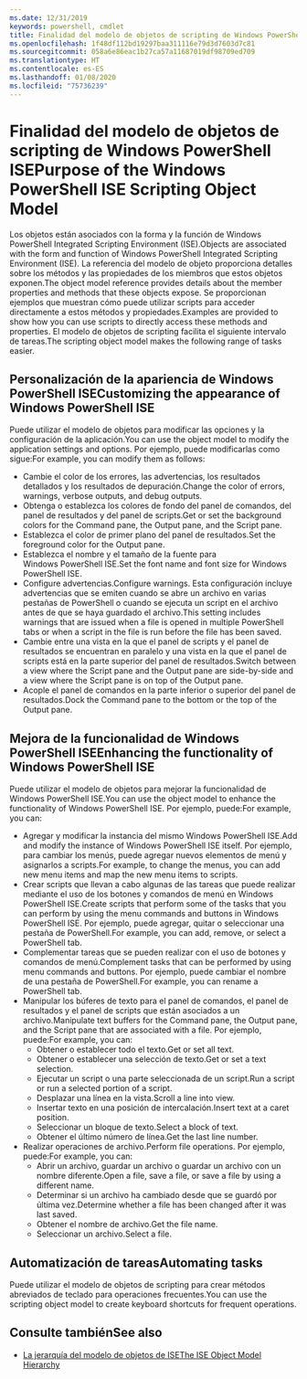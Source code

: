 ```yaml
---
ms.date: 12/31/2019
keywords: powershell, cmdlet
title: Finalidad del modelo de objetos de scripting de Windows PowerShell ISE
ms.openlocfilehash: 1f48df112bd19297baa311116e79d3d7603d7c81
ms.sourcegitcommit: 058a6e86eac1b27ca57a11687019df98709ed709
ms.translationtype: HT
ms.contentlocale: es-ES
ms.lasthandoff: 01/08/2020
ms.locfileid: "75736239"
---
```

# <a name="purpose-of-the-windows-powershell-ise-scripting-object-model"></a><span data-ttu-id="9b1db-103">Finalidad del modelo de objetos de scripting de Windows PowerShell ISE</span><span class="sxs-lookup"><span data-stu-id="9b1db-103">Purpose of the Windows PowerShell ISE Scripting Object Model</span></span>

<span data-ttu-id="9b1db-104">Los objetos están asociados con la forma y la función de Windows PowerShell Integrated Scripting Environment (ISE).</span><span class="sxs-lookup"><span data-stu-id="9b1db-104">Objects are associated with the form and function of Windows PowerShell Integrated Scripting Environment (ISE).</span></span> <span data-ttu-id="9b1db-105">La referencia del modelo de objeto proporciona detalles sobre los métodos y las propiedades de los miembros que estos objetos exponen.</span><span class="sxs-lookup"><span data-stu-id="9b1db-105">The object model reference provides details about the member properties and methods that these objects expose.</span></span> <span data-ttu-id="9b1db-106">Se proporcionan ejemplos que muestran cómo puede utilizar scripts para acceder directamente a estos métodos y propiedades.</span><span class="sxs-lookup"><span data-stu-id="9b1db-106">Examples are provided to show how you can use scripts to directly access these methods and properties.</span></span> <span data-ttu-id="9b1db-107">El modelo de objetos de scripting facilita el siguiente intervalo de tareas.</span><span class="sxs-lookup"><span data-stu-id="9b1db-107">The scripting object model makes the following range of tasks easier.</span></span>

## <a name="customizing-the-appearance-of-windows-powershell-ise"></a><span data-ttu-id="9b1db-108">Personalización de la apariencia de Windows PowerShell ISE</span><span class="sxs-lookup"><span data-stu-id="9b1db-108">Customizing the appearance of Windows PowerShell ISE</span></span>

<span data-ttu-id="9b1db-109">Puede utilizar el modelo de objetos para modificar las opciones y la configuración de la aplicación.</span><span class="sxs-lookup"><span data-stu-id="9b1db-109">You can use the object model to modify the application settings and options.</span></span> <span data-ttu-id="9b1db-110">Por ejemplo, puede modificarlas como sigue:</span><span class="sxs-lookup"><span data-stu-id="9b1db-110">For example, you can modify them as follows:</span></span>

- <span data-ttu-id="9b1db-111">Cambie el color de los errores, las advertencias, los resultados detallados y los resultados de depuración.</span><span class="sxs-lookup"><span data-stu-id="9b1db-111">Change the color of errors, warnings, verbose outputs, and debug outputs.</span></span>
- <span data-ttu-id="9b1db-112">Obtenga o establezca los colores de fondo del panel de comandos, del panel de resultados y del panel de scripts.</span><span class="sxs-lookup"><span data-stu-id="9b1db-112">Get or set the background colors for the Command pane, the Output pane, and the Script pane.</span></span>
- <span data-ttu-id="9b1db-113">Establezca el color de primer plano del panel de resultados.</span><span class="sxs-lookup"><span data-stu-id="9b1db-113">Set the foreground color for the Output pane.</span></span>
- <span data-ttu-id="9b1db-114">Establezca el nombre y el tamaño de la fuente para Windows PowerShell ISE.</span><span class="sxs-lookup"><span data-stu-id="9b1db-114">Set the font name and font size for Windows PowerShell ISE.</span></span>
- <span data-ttu-id="9b1db-115">Configure advertencias.</span><span class="sxs-lookup"><span data-stu-id="9b1db-115">Configure warnings.</span></span> <span data-ttu-id="9b1db-116">Esta configuración incluye advertencias que se emiten cuando se abre un archivo en varias pestañas de PowerShell o cuando se ejecuta un script en el archivo antes de que se haya guardado el archivo.</span><span class="sxs-lookup"><span data-stu-id="9b1db-116">This setting includes warnings that are issued when a file is opened in multiple PowerShell tabs or when a script in the file is run before the file has been saved.</span></span>
- <span data-ttu-id="9b1db-117">Cambie entre una vista en la que el panel de scripts y el panel de resultados se encuentran en paralelo y una vista en la que el panel de scripts está en la parte superior del panel de resultados.</span><span class="sxs-lookup"><span data-stu-id="9b1db-117">Switch between a view where the Script pane and the Output pane are side-by-side and a view where the Script pane is on top of the Output pane.</span></span>
- <span data-ttu-id="9b1db-118">Acople el panel de comandos en la parte inferior o superior del panel de resultados.</span><span class="sxs-lookup"><span data-stu-id="9b1db-118">Dock the Command pane to the bottom or the top of the Output pane.</span></span>

## <a name="enhancing-the-functionality-of-windows-powershell-ise"></a><span data-ttu-id="9b1db-119">Mejora de la funcionalidad de Windows PowerShell ISE</span><span class="sxs-lookup"><span data-stu-id="9b1db-119">Enhancing the functionality of Windows PowerShell ISE</span></span>

<span data-ttu-id="9b1db-120">Puede utilizar el modelo de objetos para mejorar la funcionalidad de Windows PowerShell ISE.</span><span class="sxs-lookup"><span data-stu-id="9b1db-120">You can use the object model to enhance the functionality of Windows PowerShell ISE.</span></span> <span data-ttu-id="9b1db-121">Por ejemplo, puede:</span><span class="sxs-lookup"><span data-stu-id="9b1db-121">For example, you can:</span></span>

- <span data-ttu-id="9b1db-122">Agregar y modificar la instancia del mismo Windows PowerShell ISE.</span><span class="sxs-lookup"><span data-stu-id="9b1db-122">Add and modify the instance of Windows PowerShell ISE itself.</span></span> <span data-ttu-id="9b1db-123">Por ejemplo, para cambiar los menús, puede agregar nuevos elementos de menú y asignarlos a scripts.</span><span class="sxs-lookup"><span data-stu-id="9b1db-123">For example, to change the menus, you can add new menu items and map the new menu items to scripts.</span></span>
- <span data-ttu-id="9b1db-124">Crear scripts que llevan a cabo algunas de las tareas que puede realizar mediante el uso de los botones y comandos de menú en Windows PowerShell ISE.</span><span class="sxs-lookup"><span data-stu-id="9b1db-124">Create scripts that perform some of the tasks that you can perform by using the menu commands and buttons in Windows PowerShell ISE.</span></span> <span data-ttu-id="9b1db-125">Por ejemplo, puede agregar, quitar o seleccionar una pestaña de PowerShell.</span><span class="sxs-lookup"><span data-stu-id="9b1db-125">For example, you can add, remove, or select a PowerShell tab.</span></span>
- <span data-ttu-id="9b1db-126">Complementar tareas que se pueden realizar con el uso de botones y comandos de menú.</span><span class="sxs-lookup"><span data-stu-id="9b1db-126">Complement tasks that can be performed by using menu commands and buttons.</span></span> <span data-ttu-id="9b1db-127">Por ejemplo, puede cambiar el nombre de una pestaña de PowerShell.</span><span class="sxs-lookup"><span data-stu-id="9b1db-127">For example, you can rename a PowerShell tab.</span></span>
- <span data-ttu-id="9b1db-128">Manipular los búferes de texto para el panel de comandos, el panel de resultados y el panel de scripts que están asociados a un archivo.</span><span class="sxs-lookup"><span data-stu-id="9b1db-128">Manipulate text buffers for the Command pane, the Output pane, and the Script pane that are associated with a file.</span></span> <span data-ttu-id="9b1db-129">Por ejemplo, puede:</span><span class="sxs-lookup"><span data-stu-id="9b1db-129">For example, you can:</span></span>
  - <span data-ttu-id="9b1db-130">Obtener o establecer todo el texto.</span><span class="sxs-lookup"><span data-stu-id="9b1db-130">Get or set all text.</span></span>
  - <span data-ttu-id="9b1db-131">Obtener o establecer una selección de texto.</span><span class="sxs-lookup"><span data-stu-id="9b1db-131">Get or set a text selection.</span></span>
  - <span data-ttu-id="9b1db-132">Ejecutar un script o una parte seleccionada de un script.</span><span class="sxs-lookup"><span data-stu-id="9b1db-132">Run a script or run a selected portion of a script.</span></span>
  - <span data-ttu-id="9b1db-133">Desplazar una línea en la vista.</span><span class="sxs-lookup"><span data-stu-id="9b1db-133">Scroll a line into view.</span></span>
  - <span data-ttu-id="9b1db-134">Insertar texto en una posición de intercalación.</span><span class="sxs-lookup"><span data-stu-id="9b1db-134">Insert text at a caret position.</span></span>
  - <span data-ttu-id="9b1db-135">Seleccionar un bloque de texto.</span><span class="sxs-lookup"><span data-stu-id="9b1db-135">Select a block of text.</span></span>
  - <span data-ttu-id="9b1db-136">Obtener el último número de línea.</span><span class="sxs-lookup"><span data-stu-id="9b1db-136">Get the last line number.</span></span>
- <span data-ttu-id="9b1db-137">Realizar operaciones de archivo.</span><span class="sxs-lookup"><span data-stu-id="9b1db-137">Perform file operations.</span></span> <span data-ttu-id="9b1db-138">Por ejemplo, puede:</span><span class="sxs-lookup"><span data-stu-id="9b1db-138">For example, you can:</span></span>
  - <span data-ttu-id="9b1db-139">Abrir un archivo, guardar un archivo o guardar un archivo con un nombre diferente.</span><span class="sxs-lookup"><span data-stu-id="9b1db-139">Open a file, save a file, or save a file by using a different name.</span></span>
  - <span data-ttu-id="9b1db-140">Determinar si un archivo ha cambiado desde que se guardó por última vez.</span><span class="sxs-lookup"><span data-stu-id="9b1db-140">Determine whether a file has been changed after it was last saved.</span></span>
  - <span data-ttu-id="9b1db-141">Obtener el nombre de archivo.</span><span class="sxs-lookup"><span data-stu-id="9b1db-141">Get the file name.</span></span>
  - <span data-ttu-id="9b1db-142">Seleccionar un archivo.</span><span class="sxs-lookup"><span data-stu-id="9b1db-142">Select a file.</span></span>

## <a name="automating-tasks"></a><span data-ttu-id="9b1db-143">Automatización de tareas</span><span class="sxs-lookup"><span data-stu-id="9b1db-143">Automating tasks</span></span>

<span data-ttu-id="9b1db-144">Puede utilizar el modelo de objetos de scripting para crear métodos abreviados de teclado para operaciones frecuentes.</span><span class="sxs-lookup"><span data-stu-id="9b1db-144">You can use the scripting object model to create keyboard shortcuts for frequent operations.</span></span>

## <a name="see-also"></a><span data-ttu-id="9b1db-145">Consulte también</span><span class="sxs-lookup"><span data-stu-id="9b1db-145">See also</span></span>

- [<span data-ttu-id="9b1db-146">La jerarquía del modelo de objetos de ISE</span><span class="sxs-lookup"><span data-stu-id="9b1db-146">The ISE Object Model Hierarchy</span></span>](The-ISE-Object-Model-Hierarchy.md)
